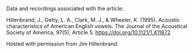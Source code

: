 Data and recordings associated with the article:

Hillenbrand, J., Getty, L. A., Clark, M. J., & Wheeler, K. (1995). Acoustic characteristics of American English vowels. 
The Journal of the Acoustical Society of America, 97(5), Article 5. https://doi.org/10.1121/1.411872

Hosted with permission from Jim Hillenbrand.
